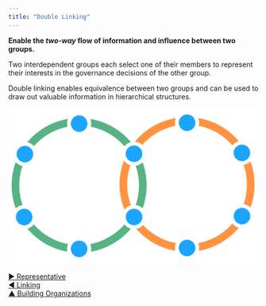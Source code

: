 ```yaml
---
title: "Double Linking"
---
```



**Enable the _two-way_ flow of information and influence between two groups.**

Two interdependent groups each select one of their members to represent their interests in the governance decisions of the other group.

Double linking enables equivalence between two groups and can be used to draw out valuable information in hierarchical structures.

![Double linking two circles](img/structural-patterns/double-link.png)


[&#9654; Representative](representative.html)<br/>[&#9664; Linking](linking.html)<br/>[&#9650; Building Organizations](building-organizations.html)

